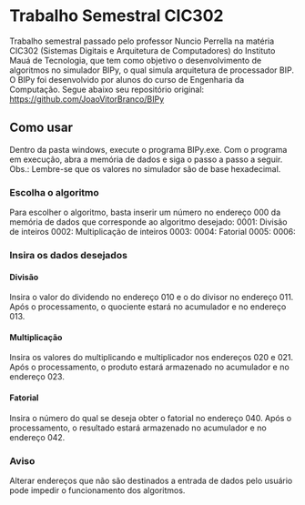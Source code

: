 # Trabalho Semestral CIC302
Trabalho semestral passado pelo professor Nuncio Perrella na matéria CIC302 (Sistemas Digitais e Arquitetura de Computadores) do Instituto Mauá de Tecnologia, que tem como objetivo o desenvolvimento de algoritmos no simulador BIPy, o qual simula arquitetura de processador BIP.
O BIPy foi desenvolvido por alunos do curso de Engenharia da Computação. Segue abaixo seu repositório original:
https://github.com/JoaoVitorBranco/BIPy

## Como usar
Dentro da pasta windows, execute o programa BIPy.exe. Com o programa em execução, abra a memória de dados e siga o passo a passo a seguir.
Obs.: Lembre-se que os valores no simulador são de base hexadecimal.

### Escolha o algoritmo
Para escolher o algoritmo, basta inserir um número no endereço 000 da memória de dados que corresponde ao algoritmo desejado:
0001: Divisão de inteiros
0002: Multiplicação de inteiros
0003: 
0004: Fatorial
0005:
0006:

### Insira os dados desejados

#### Divisão
Insira o valor do dividendo no endereço 010 e o do divisor no endereço 011. Após o processamento, o quociente estará no acumulador e no endereço 013.

#### Multiplicação
Insira os valores do multiplicando e multiplicador nos endereços 020 e 021. Após o processamento, o produto estará armazenado no acumulador e no endereço 023.

#### Fatorial
Insira o número do qual se deseja obter o fatorial no endereço 040. Após o processamento, o resultado estará armazenado no acumulador e no endereço 042.

### Aviso
Alterar endereços que não são destinados a entrada de dados pelo usuário pode impedir o funcionamento dos algoritmos.
